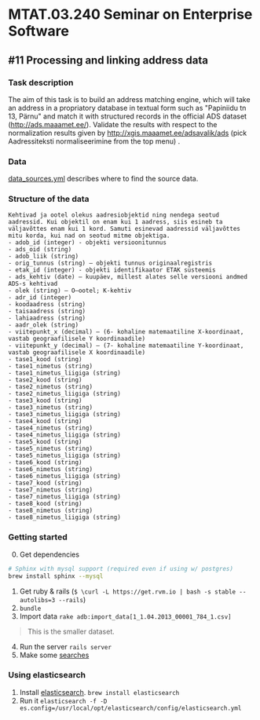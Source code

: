 MTAT.03.240 Seminar on Enterprise Software
==========================================

#11 Processing and linking address data
---------------------------------------

### Task description

The aim of this task is to build an address matching engine, which will take an address in a propriatory database in textual form such as "Papiniidu tn 13, Pärnu" and match it with structured records in the official ADS dataset (http://ads.maaamet.ee/). Validate the results with respect to the normalization results given by http://xgis.maaamet.ee/adsavalik/ads (pick Aadressiteksti normaliseerimine from the top menu) .

### Data

[data_sources.yml](data_sources.yml) describes where to find the source data.

### Structure of the data
```
Kehtivad ja ootel olekus aadresiobjektid ning nendega seotud aadressid. Kui objektil on enam kui 1 aadress, siis esineb ta väljavõttes enam kui 1 kord. Samuti esinevad aadressid väljavõttes mitu korda, kui nad on seotud mitme objektiga.
- adob_id (integer) - objekti versioonitunnus
- ads_oid (string)
- adob_liik (string)
- orig_tunnus (string) – objekti tunnus originaalregistris
- etak_id (integer) - objekti identifikaator ETAK süsteemis
- ads_kehtiv (date) – kuupäev, millest alates selle versiooni andmed ADS-s kehtivad
- olek (string) – O–ootel; K-kehtiv
- adr_id (integer)
- koodaadress (string)
- taisaadress (string)
- lahiaadress (string)
- aadr_olek (string)
- viitepunkt_x (decimal) – (6- kohaline matemaatiline X-koordinaat, vastab geograafilisele Y koordinaadile)
- viitepunkt_y (decimal) – (7- kohaline matemaatiline Y-koordinaat, vastab geograafilisele X koordinaadile)
- tase1_kood (string)
- tase1_nimetus (string)
- tase1_nimetus_liigiga (string)
- tase2_kood (string)
- tase2_nimetus (string)
- tase2_nimetus_liigiga (string)
- tase3_kood (string)
- tase3_nimetus (string)
- tase3_nimetus_liigiga (string)
- tase4_kood (string)
- tase4_nimetus (string)
- tase4_nimetus_liigiga (string)
- tase5_kood (string)
- tase5_nimetus (string)
- tase5_nimetus_liigiga (string)
- tase6_kood (string)
- tase6_nimetus (string)
- tase6_nimetus_liigiga (string)
- tase7_kood (string)
- tase7_nimetus (string)
- tase7_nimetus_liigiga (string)
- tase8_kood (string)
- tase8_nimetus (string)
- tase8_nimetus_liigiga (string)
```

### Getting started
0. Get dependencies
```bash
# Sphinx with mysql support (required even if using w/ postgres)
brew install sphinx --mysql
```
1. Get ruby & rails (```$ \curl -L https://get.rvm.io | bash -s stable --autolibs=3 --rails```)
2. ```bundle```
3. Import data ```rake adb:import_data[1_1.04.2013_00001_784_1.csv]```
> This is the smaller dataset.
4. Run the server ```rails server```
5. Make some [searches](http://localhost:3000/)

### Using elasticsearch

1. Install [elasticsearch](http://www.elasticsearch.org/). ```brew install elasticsearch```
2. Run it ```elasticsearch -f -D es.config=/usr/local/opt/elasticsearch/config/elasticsearch.yml```
